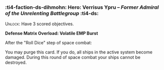 ### :ti4-faction-ds-dihmohn: **Hero**: Verrisus Ypru – _Former Admiral of the Unrelenting Battlegroup_ :ti4-ds:

<span style="font-variant:small-caps;">Unlock</span>: Have 3 scored objectives.

**Defense Matrix Overload: Volatile EMP Burst**

After the "Roll Dice" step of space combat:

You may purge this card. If you do, all ships in the active system become damaged. During this round of space combat your ships cannot be destroyed.
